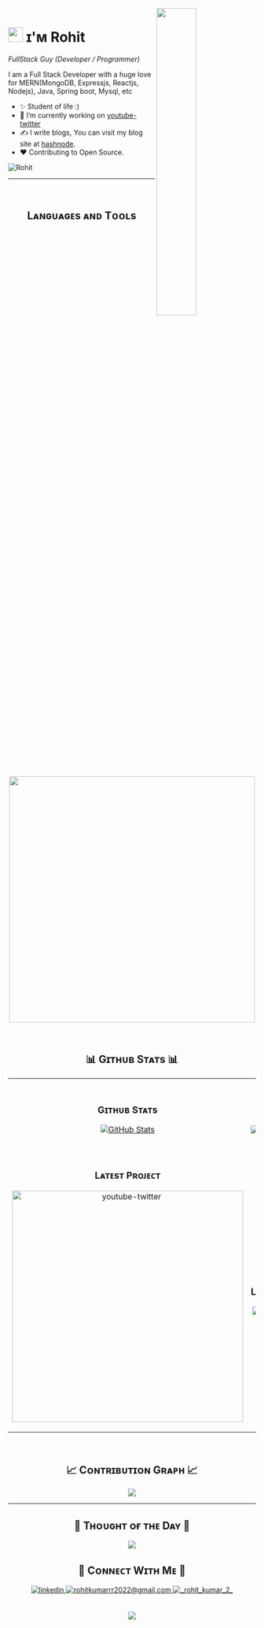 

<!--Night Owl image-->
<div>
  <img align="right" width="40%" src="https://owlbertsio-resized.s3.amazonaws.com/Popper.psd.full.png">
</div>

<!--Header Name-->
# <img src="https://emojis.slackmojis.com/emojis/images/1531849430/4246/blob-sunglasses.gif?1531849430" width="30"/> ɪ'ᴍ Rohit 
*FullStack Guy (Developer / Programmer)*
<br /> 

<!--Start Intro-->               
<p align="left">I am a Full Stack Developer with a huge love for MERN(MongoDB, Expressjs, Reactjs, Nodejs), Java, Spring boot, Mysql, etc  </p>

- ✨ Student of life :)
- 🔭 I’m currently working on [youtube-twitter](https://github.com/0Rohit2022/TubeTweets)
- ✍ I write blogs, You can visit my blog site at [hashnode](https://rohitkumar0.hashnode.dev/).
- ❤ Contributing to Open Source.
<!--- 💻 Visit my [Portfolio](https://portfolio.netlify.app/) for more details about me. -->
<!--End Intro-->

<!--Profile Count Badge-->
<p align="left">
  <img src="https://komarev.com/ghpvc/?username=0Rohit2022&label=Profile%20views&color=770677&style=for-the-badge&logo=star" alt="Rohit" style="padding-right:20px;" />
</p>

---
<br />

<!--Languages and Tools Section-->       
<h2 align="center">Lᴀɴɢᴜᴀɢᴇs ᴀɴᴅ Tᴏᴏʟs</h2> 
<p align="center">
<img width="500px"  src="https://skillicons.dev/icons?i=js,react,redux,tailwind,nodejs,express,mongo,mysql,java,springboot,microservices,jsp,servlet,html,css,appwrite,git,vscode,postman&perline=10"  />
</p>
<br />

<!--Github stats Table--> 
<h2 align="center">📊 Gɪᴛʜᴜʙ Sᴛᴀᴛs 📊</h2>

<table width="100%">
  <tr>
    <td width="50%">
      <h3 align="center"><strong>Gɪᴛʜᴜʙ Sᴛᴀᴛs</strong></h3>
      <p align="center">
        <a href="https://github.com/0Rohit2022">
          <img align="center" src="https://github-readme-stats.vercel.app/api?username=0Rohit2022&count_private=true&show_icons=true&theme=nightowl" alt="GitHub Stats" />
        </a>
      </p>
    </td>
    <td width="50%">
      <h3 align="center"><strong>Sᴛʀᴇᴀᴋ Sᴛᴀᴛs</strong></h3>
      <p align="center">
        <a href="https://github.com/0Rohit2022">
          <img align="center" src="https://streak-stats.demolab.com?user=0Rohit2022&theme=nightowl" alt="Streak Stats" />
        </a>
      </p>
    </td>
  </tr>
  <tr>
    <td width="50%">
      <h3 align="center"><strong>Lᴀᴛᴇsᴛ Pʀᴏᴊᴇᴄᴛ</strong></h3>
      <p align="center">
        <a href="https://github.com/0Rohit2022/TubeTweets">
          <img align="center" width="470" src="https://github-readme-stats.vercel.app/api/pin/?username=0Rohit2022&repo=TubeTweets&theme=nightowl&show_owner=true" alt="youtube-twitter" />
        </a>
      </p>
    </td>
    <td width="50%">
      <h3 align="center"><strong>Tᴏᴘ Languages</strong></h3>
      <p align="center">
        <a href="https://github.com/0Rohit2022">
          <img align="center" src="https://github-readme-stats.vercel.app/api/top-langs/?username=0Rohit2022&theme=nightowl&hide_border=false&include_all_commits=false&count_private=true&layout=compact" alt="Top Langs" />
        </a>
      </p>
    </td>
  </tr>
</table>
<br />

<!--Contribution Graph-->
<h2 align="center">📈 Cᴏɴᴛʀɪʙᴜᴛɪᴏɴ Gʀᴀᴘʜ 📈</h2>
<div align="center">
    <img src="https://github-readme-activity-graph.vercel.app/graph?username=0Rohit2022&bg_color=011627&color=79d3c3&line=c792ea&point=ffeb95&area=true&hide_border=false" border-radius="15">
</div>

---

<!--Dynamic Quote card updated everyday at 12 PM--> 
<h2 align="center">🌟 Tʜᴏᴜɢʜᴛ ᴏғ ᴛʜᴇ Dᴀʏ 🌟</h2>




<!--STARTS_HERE_QUOTE_CARD-->
<p align="center">
    <img src="https://readme-daily-quotes.vercel.app/api?author=Henry%20David%20Thoreau&quote=What%20you%20get%20by%20achieving%20your%20goals%20is%20not%20as%20important%20as%20what%20you%20become%20by%20achieving%20your%20goals.&theme=dark&bg_color=011627&author_color=ffeb95">
</p>
<!--ENDS_HERE_QUOTE_CARD-->





<!--Contact Section--> 

<h2 align="center">🤝 Cᴏɴɴᴇᴄᴛ Wɪᴛʜ Mᴇ 🤝 </h2>
<div align="center">
 <a href="https://in.linkedin.com/in/rohit-kumar-a56085237" target="_blank">
<img src=https://img.shields.io/badge/linkedin-%231E77B5.svg?&style=for-the-badge&logo=linkedin&logoColor=white alt=linkedin style="margin-bottom: 5px;" />
</a>
  
<a href="mailto:rohitkumarrr2022@gmail.com" target="_blank">
<img src="https://img.shields.io/badge/Gmail-D14836?style=for-the-badge&logo=gmail&logoColor=white" alt=rohitkumarrr2022@gmail.com mail style="margin-bottom: 5px;" />
</a>

<a href="https://www.instagram.com/_rohit_kumar_2_/" target="_blank">
<img src=https://img.shields.io/badge/Instagram-E4405F?style=for-the-badge&logo=instagram&logoColor=white alt=_rohit_kumar_2_ Instagram style="margin-bottom: 5px;" />
</a>

<!--
<a href="https://twitter.com/" target="_blank">
<img src="https://img.shields.io/badge/Twitter-1DA1F2?style=for-the-badge&logo=twitter&logoColor=white" alt="kiran__a__n Twitter" style="margin-bottom: 5px;" />
</a> -->
</div>
<br/>



<!--Footer--> 
<p align="center">
  <img src="https://capsule-render.vercel.app/api?type=waving&color=gradient&height=65&section=footer"/>
</p>
